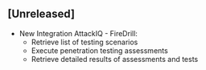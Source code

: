 ## [Unreleased]
  - New Integration AttackIQ - FireDrill:
    - Retrieve list of testing scenarios
    - Execute penetration testing assessments
    - Retrieve detailed results of assessments and tests
